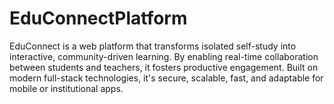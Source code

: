 # EduConnectPlatform
EduConnect is a web platform that transforms isolated self-study into interactive, community-driven learning. By enabling real-time collaboration between students and teachers, it fosters productive engagement. Built on modern full-stack technologies, it's secure, scalable, fast, and adaptable for mobile or institutional apps.
